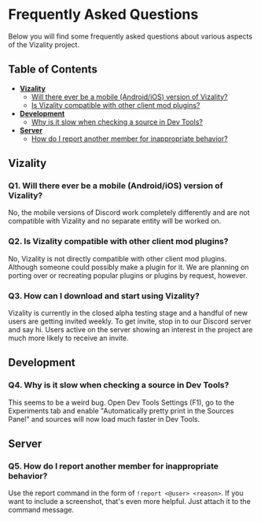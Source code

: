 # Frequently Asked Questions

Below you will find some frequently asked questions about various aspects of the Vizality project.

## Table of Contents

* [**Vizality**](#user-content-vizality)
  * [Will there ever be a mobile (Android/iOS) version of Vizality?](#user-content-q1)
  * [Is Vizality compatible with other client mod plugins?](#user-content-q2)
* [**Development**](#user-content-development)
  * [Why is it slow when checking a source in Dev Tools?](#user-content-q3)
* [**Server**](#user-content-server)
  * [How do I report another member for inappropriate behavior?](#user-content-q4)

## Vizality

### Q1. Will there ever be a mobile (Android/iOS) version of Vizality?
No, the mobile versions of Discord work completely differently and are not compatible with Vizality and no separate entity will be worked on.

### Q2. Is Vizality compatible with other client mod plugins?
No, Vizality is not directly compatible with other client mod plugins. Although someone could possibly make a plugin for it. We are planning on porting over or recreating popular plugins or plugins by request, however.

### Q3. How can I download and start using Vizality?
Vizality is currently in the closed alpha testing stage and a handful of new users are getting invited weekly. To get invite, stop in to our Discord server and say hi. Users active on the server showing an interest in the project are much more likely to receive an invite.


## Development

### Q4. Why is it slow when checking a source in Dev Tools?
This seems to be a weird bug. Open Dev Tools Settings (F1), go to the Experiments tab and enable "Automatically pretty print in the Sources Panel" and sources will now load much faster in Dev Tools.

## Server

### Q5. How do I report another member for inappropriate behavior?
Use the report command in the form of `!report <@user> <reason>`. If you want to include a screenshot, that's even more helpful. Just attach it to the command message.
